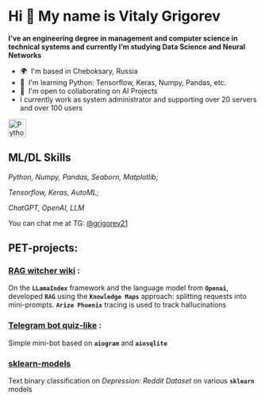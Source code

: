 Hi 👋 My name is Vitaly Grigorev
================================

**I've an engineering degree in management and computer science in technical systems and currently I’m studying Data Science and Neural Networks**

*   🌍  I'm based in Cheboksary, Russia
*   🧠  I'm learning Python: Tensorflow, Keras, Numpy, Pandas, etc.
*   🤝  I'm open to collaborating on AI Projects
*   I currently work as system administrator and supporting over 20 servers and over 100 users


<p align="left">
<a href="https://www.python.org/" target="_blank" rel="noreferrer"><img src="https://raw.githubusercontent.com/danielcranney/readme-generator/main/public/icons/skills/python-colored.svg" width="36" height="36" alt="Python" /></a>
</p>

## ML/DL Skills

*Python, Numpy, Pandas, Seaborn, Matplotlib;*

*Tensorflow, Keras, AutoML;*

*ChatGPT, OpenAI, LLM*

You can chat me at TG: [@grigorev21](https://t.me/grigorev21)
                    
## **PET-projects:**

### [RAG witcher wiki](https://github.com/vi21g/RAG_witcher_wiki) :

On the **`LLamaIndex`** framework and the language model from **`Openai`**, developed **`RAG`** using the **`Knowledge Maps`** approach: splitting requests into mini-prompts. **`Arize Phoenix`** tracing is used to track hallucinations

### [Telegram bot quiz-like](https://github.com/vi21g/tgBot) :

Simple mini-bot based on **`aiogram`** and **`aiosqlite`**

### [sklearn-models](https://github.com/vi21g/sklearn-models)

Text binary classification on *Depression: Reddit Dataset* on various **`sklearn`** models
